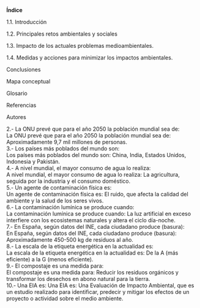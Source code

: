 **Índice**

1.1. Introducción

1.2. Principales retos ambientales y sociales

1.3. Impacto de los actuales problemas medioambientales.

1.4. Medidas y acciones para minimizar los impactos ambientales.
 
Conclusiones

Mapa conceptual

Glosario

Referencias

Autores  

2.- La ONU prevé que para el año 2050 la población mundial sea de:  
La ONU prevé que para el año 2050 la población mundial sea de:
Aproximadamente 9,7 mil millones de personas.  
3.- Los países más poblados del mundo son:  
Los países más poblados del mundo son:
China, India, Estados Unidos, Indonesia y Pakistán.  
4.- A nivel mundial, el mayor consumo de agua lo realiza:  
A nivel mundial, el mayor consumo de agua lo realiza:
La agricultura, seguida por la industria y el consumo doméstico.  
5.- Un agente de contaminación física es:  
Un agente de contaminación física es:
El ruido, que afecta la calidad del ambiente y la salud de los seres vivos.  
6.- La contaminación lumínica se produce cuando:  
La contaminación lumínica se produce cuando:
La luz artificial en exceso interfiere con los ecosistemas naturales y altera el ciclo día-noche.  
7.- En España, según datos del  INE, cada ciudadano produce (basura):  
En España, según datos del INE, cada ciudadano produce (basura):
Aproximadamente 450-500 kg de residuos al año.  
8.- La escala de la etiqueta energética en la actualidad es:  
La escala de la etiqueta energética en la actualidad es:
De la A (más eficiente) a la G (menos eficiente).  
9.- El compostaje es una medida para:  
El compostaje es una medida para:
Reducir los residuos orgánicos y transformar los desechos en abono natural para la tierra.  
10.- Una EIA es:
Una EIA es:
Una Evaluación de Impacto Ambiental, que es un estudio realizado para identificar, predecir y mitigar los efectos de un proyecto o actividad sobre el medio ambiente.
